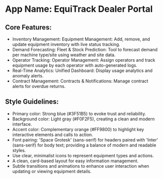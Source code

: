 # **App Name**: EquiTrack Dealer Portal

## Core Features:

- Inventory Management: Equipment Management: Add, remove, and update equipment inventory with live status tracking.
- Demand Forecasting: Fleet & Stock Prediction: Tool to forecast demand per machine type/site using weather and site data.
- Operator Tracking: Operator Management: Assign operators and track equipment usage by each operator with auto-generated logs.
- Real-Time Analytics: Unified Dashboard: Display usage analytics and anomaly alerts.
- Contract Management: Contracts & Notifications: Manage contract alerts for overdue returns.

## Style Guidelines:

- Primary color: Strong blue (#3F51B5) to evoke trust and reliability.
- Background color: Light gray (#F0F2F5), creating a clean and modern interface.
- Accent color: Complementary orange (#FF9800) to highlight key interactive elements and calls to action.
- Font pairing: 'Space Grotesk' (sans-serif) for headers paired with 'Inter' (sans-serif) for body text; providing a balance of modern and readable styles.
- Use clear, minimalist icons to represent equipment types and actions.
- A clean, card-based layout for easy information management.
- Subtle transitions and animations to enhance user interaction when updating or viewing equipment details.